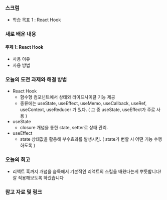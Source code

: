 ### 스크럼
- 학습 목표 1 : React Hook

### 새로 배운 내용
#### 주제 1: React Hook
- 사용 이유
- 사용 방법

### 오늘의 도전 과제와 해결 방법
- React Hook
  - 함수형 컴포넌트에서 상태와 라이프사이클 기능 제공
  - 종류에는 useState, useEffect, useMemo, useCallback, useRef, useContext, useReducer 가 있다. ( 그 중 useState, useEffect가 주로 사용 )
- useState
  - closure 개념을 통한 state, setter로 상태 관리.
- useEffect
  - state 상태값을 활용해 부수효과를 발생시킴. ( state가 변할 시 어떤 기능 수행하도록 )

### 오늘의 회고
- 리액트 훅까지 개념을 습득해서 기본적인 리액트의 스킬을 배웠다는게 뿌듯합니다! 잘 적용해보도록 하겠습니다

### 참고 자료 및 링크
